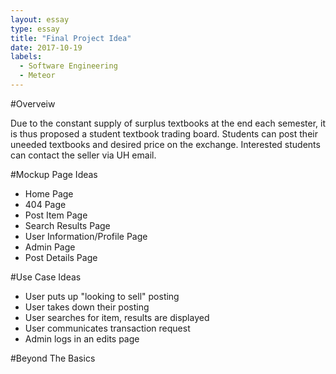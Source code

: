 ```yaml
---
layout: essay
type: essay
title: "Final Project Idea"
date: 2017-10-19
labels:
  - Software Engineering
  - Meteor
---
```


#Overveiw

Due to the constant supply of surplus textbooks at the end each semester, it is thus proposed a student textbook trading board. Students can post their uneeded textbooks and desired price on the exchange. Interested students can contact the seller via UH email.

#Mockup Page Ideas
* Home Page
* 404 Page
* Post Item Page
* Search Results Page
* User Information/Profile Page
* Admin Page
* Post Details Page

#Use Case Ideas
* User puts up "looking to sell" posting
* User takes down their posting
* User searches for item, results are displayed
* User communicates transaction request
* Admin logs in an edits page

#Beyond The Basics
